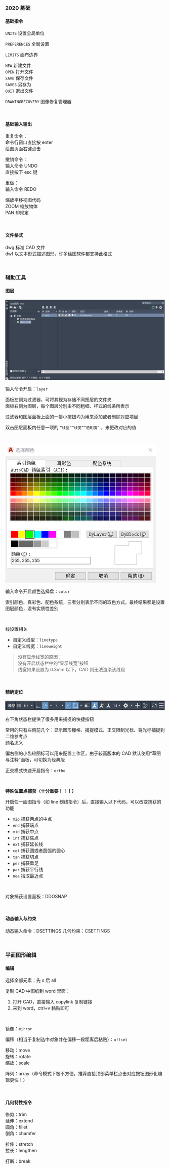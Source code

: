 ### 2020 基础

#### 基础指令

`UNITS` 设置全局单位

`PREFERENCES` 全局设置

`LIMITS` 画布边界

`NEW` 新建文件  
`OPEN` 打开文件  
`SAVE` 保存文件  
`SAVES` 另存为  
`QUIT` 退出文件

`DRAWINGRECOVERY` 图像修复管理器

<br>

#### 基础输入输出

重复命令：  
命令行窗口直接按 enter  
绘图页面右键点击

撤销命令：  
输入命令 UNDO  
直接按下 esc 键

重做：  
输入命令 REDO

缩放平移视图代码  
ZOOM 缩放物体  
PAN 却规定

<br>

#### 文件格式

dwg 标准 CAD 文件  
dwf 以文本形式描述图形，许多绘图软件都支持此格式

<br>

### 辅助工具

#### 图层

![](./image/2020basic/b1.png)

输入命令开启：`layer`

面板左侧为过滤器，可将其视为存储不同图层的文件夹  
面板右侧为图层，每个图层分别由不同粗细、样式的线条所表示

过滤器和图层面板上面的一排小按钮均为用来添加或者删除对应项目

双击图层面板内任意一项的 `“线型”“线宽”“透明度”` ，来更改对应的值

<br>

![](./image/2020basic/b2.png)

输入命令开启颜色选择盘：`color`

索引颜色、真彩色、配色系统，三者分别表示不同的取色方式，最终结果都是设置图层颜色，没有实质性差别

<br>

线设置相关

- 自定义线型：`linetype`
- 自定义线宽：`lineweight`

> 没有显示线宽的原因：  
> 没有开启状态栏中的“显示线宽”按钮  
> 线宽如果设置为 0.3mm 以下，CAD 则无法渲染该线段

<br>

#### 精确定位

![](./image/2020basic/b3.png)

右下角状态栏提供了很多用来捕捉的快捷按钮

常用的只有左侧前几个：显示图形栅格、捕捉模式、正交限制光标、将光标捕捉到二维参考点  
顾名思义

偏右侧的小齿轮图标可以用来配置工作区，由于较高版本的 CAD 默认使用“草图与注释”画板，可切换为经典版

正交模式快速开启指令：`ortho`

<br>

**特殊位置点捕获（十分重要！！！）**

开启任一画图指令（如 line 划线指令）后，直接输入以下代码，可以改变捕获的功能

- `m2p` 捕获两点的中点
- `end` 捕获端点
- `mid` 捕获中点
- `int` 捕获焦点
- `ext` 捕获延长线
- `cet` 捕获圆或者圆弧的圆心
- `tan` 捕获切点
- `per` 捕获垂足
- `par` 捕获平行线
- `nea` 拾取最近点

<br>

对象捕获设置面板：DDOSNAP

<br>

#### 动态输入与约束

动态输入命令：DSETTINGS
几何约束：CSETTINGS

<br>

### 平面图形编辑

#### 编辑

选择全部元素：先 s 后 all

复制 CAD 中图纸到 word 里面：

1. 打开 CAD，直接输入 copylink 复制链接
2. 来到 word，ctrl+v 黏贴即可

<br>

镜像：`mirror`

偏移（相当于复制选中对象并在偏移一段距离后粘贴）：`offset`

移动：move  
旋转：rotate  
缩放：scale

阵列：array（命令模式下极不方便，推荐直接顶部菜单栏点击对应按钮图形化编辑更快！）

<br>

#### 几何特性指令

修剪：trim  
延伸：extend  
圆角：fillet  
倒角：chamfer

拉伸：stretch  
拉长：lengthen

打断：break  


